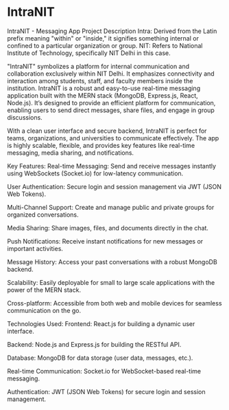 # IntraNIT
IntraNIT - Messaging App
Project Description
Intra: Derived from the Latin prefix meaning "within" or "inside," it signifies something internal or confined to a particular organization or group.
NIT: Refers to National Institute of Technology, specifically NIT Delhi in this case.


"IntraNIT" symbolizes a platform for internal communication and collaboration exclusively within NIT Delhi. It emphasizes connectivity and interaction among students, staff, and faculty members inside the institution.
IntraNIT is a robust and easy-to-use real-time messaging application built with the MERN stack (MongoDB, Express.js, React, Node.js). It’s designed to provide an efficient platform for communication, enabling users to send direct messages, share files, and engage in group discussions.

With a clean user interface and secure backend, IntraNIT is perfect for teams, organizations, and universities to communicate effectively. The app is highly scalable, flexible, and provides key features like real-time messaging, media sharing, and notifications.

Key Features:
Real-time Messaging: Send and receive messages instantly using WebSockets (Socket.io) for low-latency communication.

User Authentication: Secure login and session management via JWT (JSON Web Tokens).

Multi-Channel Support: Create and manage public and private groups for organized conversations.

Media Sharing: Share images, files, and documents directly in the chat.

Push Notifications: Receive instant notifications for new messages or important activities.

Message History: Access your past conversations with a robust MongoDB backend.

Scalability: Easily deployable for small to large scale applications with the power of the MERN stack.

Cross-platform: Accessible from both web and mobile devices for seamless communication on the go.

Technologies Used:
Frontend: React.js for building a dynamic user interface.

Backend: Node.js and Express.js for building the RESTful API.

Database: MongoDB for data storage (user data, messages, etc.).

Real-time Communication: Socket.io for WebSocket-based real-time messaging.

Authentication: JWT (JSON Web Tokens) for secure login and session management.
